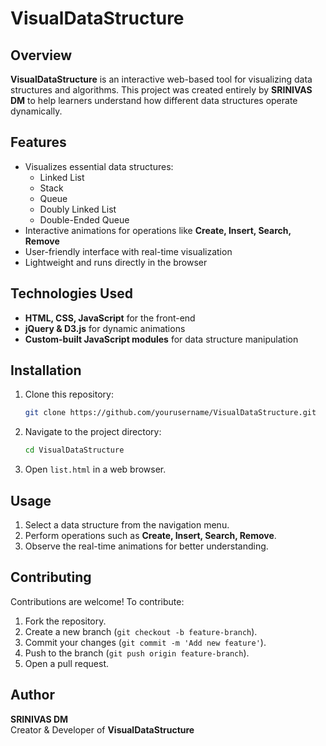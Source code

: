 # VisualDataStructure

## Overview
**VisualDataStructure** is an interactive web-based tool for visualizing data structures and algorithms. This project was created entirely by **SRINIVAS DM** to help learners understand how different data structures operate dynamically.

## Features
- Visualizes essential data structures:
  - Linked List
  - Stack
  - Queue
  - Doubly Linked List
  - Double-Ended Queue
- Interactive animations for operations like **Create, Insert, Search, Remove**
- User-friendly interface with real-time visualization
- Lightweight and runs directly in the browser

## Technologies Used
- **HTML, CSS, JavaScript** for the front-end
- **jQuery & D3.js** for dynamic animations
- **Custom-built JavaScript modules** for data structure manipulation

## Installation
1. Clone this repository:
   ```sh
   git clone https://github.com/yourusername/VisualDataStructure.git
   ```
2. Navigate to the project directory:
   ```sh
   cd VisualDataStructure
   ```
3. Open `list.html` in a web browser.

## Usage
1. Select a data structure from the navigation menu.
2. Perform operations such as **Create, Insert, Search, Remove**.
3. Observe the real-time animations for better understanding.

## Contributing
Contributions are welcome! To contribute:
1. Fork the repository.
2. Create a new branch (`git checkout -b feature-branch`).
3. Commit your changes (`git commit -m 'Add new feature'`).
4. Push to the branch (`git push origin feature-branch`).
5. Open a pull request.

## Author
**SRINIVAS DM**  
Creator & Developer of **VisualDataStructure**
